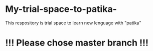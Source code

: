 # My-trial-space-to-patika-
This respository is trial space to learn new lenguage with "patika"

# !!! Please chose master branch !!!
